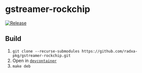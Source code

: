 # gstreamer-rockchip

[![Release](https://github.com/radxa-pkg/gstreamer-rockchip/actions/workflows/release.yaml/badge.svg)](https://github.com/radxa-pkg/gstreamer-rockchip/actions/workflows/release.yaml)

## Build

1. `git clone --recurse-submodules https://github.com/radxa-pkg/gstreamer-rockchip.git`
2. Open in [`devcontainer`](https://code.visualstudio.com/docs/devcontainers/containers)
3. `make deb`
